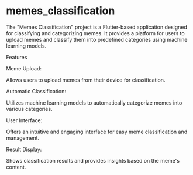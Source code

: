 # memes_classification

The "Memes Classification" project is a Flutter-based application designed for classifying and categorizing memes. It provides a platform for users to upload memes and classify them into predefined categories using machine learning models.

Features
<p>Meme Upload:</p> Allows users to upload memes from their device for classification.
<p>Automatic Classification:</p>  Utilizes machine learning models to automatically categorize memes into various categories.
<p>User Interface:</p> Offers an intuitive and engaging interface for easy meme classification and management.
<p>Result Display:</p> Shows classification results and provides insights based on the meme's content.
